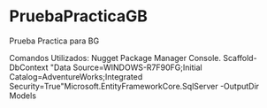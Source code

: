 # PruebaPracticaGB
Prueba Practica para BG

Comandos Utilizados:
Nugget Package Manager Console.
Scaffold-DbContext "Data Source=WINDOWS-R7F90FG;Initial Catalog=AdventureWorks;Integrated Security=True"Microsoft.EntityFrameworkCore.SqlServer -OutputDir Models
